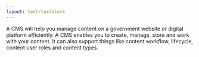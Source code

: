 ```yaml
---
layout: text/textblock
---
```

A CMS will help you manage content on a government website or digital platform efficiently. A CMS enables you to create, manage, store and work with your content. It can also support things like content workflow, lifecycle, content user roles and content types.
